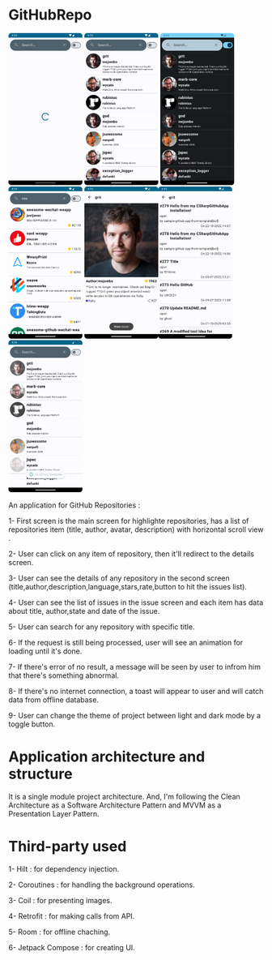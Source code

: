 # GitHubRepo
<img src="pics/pic1.png" alt="1" height="300"/> <img src="pics/pic2.png" alt="1" height="300"/>
<img src="pics/pic3.png" alt="1" height="300"/> <img src="pics/pic4.png" alt="1" height="300"/>
<img src="pics/pic5.png" alt="1" height="300"/><img src="pics/pic6.png" alt="1" height="300"/><img src="pics/pic7.png" alt="1" height="300"/>


An application for GitHub Repositories :

1- First screen is the main screen for highlighte repositories, has a list of repositories item (title, author, avatar, description) with horizontal scroll view .

2- User can click on any item of repository, then it'll redirect to the details screen.

3- User can see the details of any repository in the second screen (title,author,description,language,stars,rate,button to hit the issues list).

4- User can see the list of issues in the issue screen and each item has data about title, author,state and date of the issue.

5- User can search for any repository with specific title.

6- If the request is still being processed, user will see an animation for loading until it's done.

7- If there's error of no result, a message will be seen by user to infrom him that there's something abnormal.

8- If there's no internet connection, a toast will appear to user and will catch data from offline database.

9- User can change the theme of project between light and dark mode by a toggle button.


# Application architecture and structure

It is a single module project architecture. And, I'm following the Clean Architecture as a Software Architecture Pattern and MVVM as a Presentation Layer Pattern.

# Third-party used

1- Hilt : for dependency injection.

2- Coroutines : for handling the background operations.

3- Coil : for presenting images.

4- Retrofit : for making calls from API.

5- Room : for offline chaching.

6- Jetpack Compose : for creating UI.

